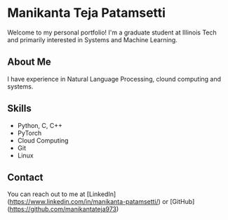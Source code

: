 # Manikanta Teja Patamsetti
Welcome to my personal portfolio! I'm a graduate student at Illinois Tech and primarily interested in Systems and Machine Learning.

## About Me
I have experience in Natural Language Processing, clound computing and systems.

## Skills
- Python, C, C++
- PyTorch
- Cloud Computing
- Git
- Linux

## Contact
You can reach out to me at [LinkedIn] (https://www.linkedin.com/in/manikanta-patamsetti/) or [GitHub] (https://github.com/manikantateja973)
